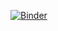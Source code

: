 [![Binder](https://mybinder.org/badge_logo.svg)](https://mybinder.org/v2/gh/cannin/graph_neural_network_drug_response/360cc13b07239fc40f141703086c8ef4035217bc)
